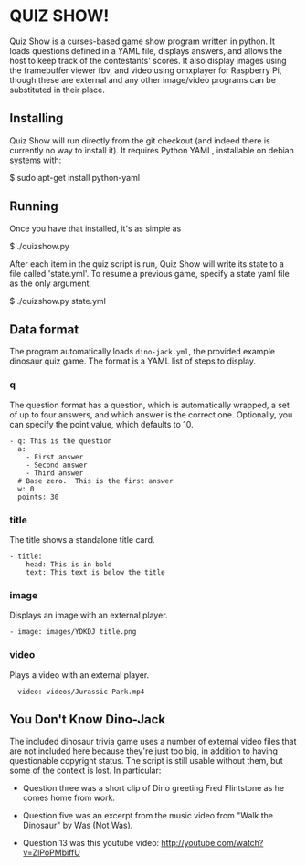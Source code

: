 # QUIZ SHOW!

Quiz Show is a curses-based game show program written in python.  It
loads questions defined in a YAML file, displays answers, and allows the
host to keep track of the contestants' scores.  It also display images
using the framebuffer viewer fbv, and video using omxplayer for
Raspberry Pi, though these are external and any other image/video
programs can be substituted in their place.

## Installing

Quiz Show will run directly from the git checkout (and indeed there is
currently no way to install it).  It requires Python YAML, installable
on debian systems with:

$ sudo apt-get install python-yaml

## Running

Once you have that installed, it's as simple as

$ ./quizshow.py

After each item in the quiz script is run, Quiz Show will write its
state to a file called 'state.yml'.  To resume a previous game, specify
a state yaml file as the only argument.

$ ./quizshow.py state.yml

## Data format

The program automatically loads `dino-jack.yml`, the provided example
dinosaur quiz game.  The format is a YAML list of steps to display.

### q

The question format has a question, which is automatically wrapped, a
set of up to four answers, and which answer is the correct one.
Optionally, you can specify the point value, which defaults to 10.

    - q: This is the question
      a:
        - First answer
        - Second answer
        - Third answer
      # Base zero.  This is the first answer
      w: 0
      points: 30

### title

The title shows a standalone title card.

    - title:
        head: This is in bold
        text: This text is below the title

### image

Displays an image with an external player.

    - image: images/YDKDJ title.png

### video

Plays a video with an external player.

    - video: videos/Jurassic Park.mp4

## You Don't Know Dino-Jack

The included dinosaur trivia game uses a number of external video files
that are not included here because they're just too big, in addition to
having questionable copyright status.  The script is still usable
without them, but some of the context is lost.  In particular: 

- Question three was a short clip of Dino greeting Fred Flintstone as he
  comes home from work.

- Question five was an excerpt from the music video from "Walk the
  Dinosaur" by Was (Not Was).

- Question 13 was this youtube video:
  http://youtube.com/watch?v=ZlPoPMbiffU
